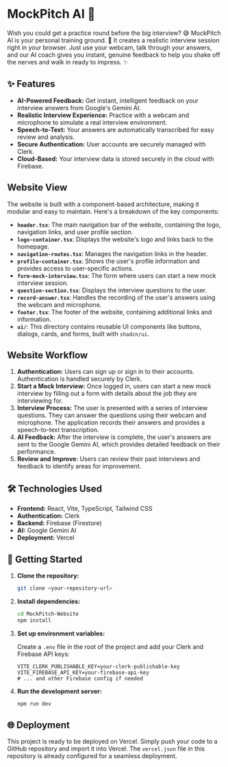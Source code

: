 # MockPitch AI 🚀

Wish you could get a practice round before the big interview? 😅 MockPitch AI is your personal training ground. 🚀 It creates a realistic interview session right in your browser. Just use your webcam, talk through your answers, and our AI coach gives you instant, genuine feedback to help you shake off the nerves and walk in ready to impress. ✨

## ✨ Features

- **AI-Powered Feedback:** Get instant, intelligent feedback on your interview answers from Google's Gemini AI.
- **Realistic Interview Experience:** Practice with a webcam and microphone to simulate a real interview environment.
- **Speech-to-Text:** Your answers are automatically transcribed for easy review and analysis.
- **Secure Authentication:** User accounts are securely managed with Clerk.
- **Cloud-Based:** Your interview data is stored securely in the cloud with Firebase.

## Website View

The website is built with a component-based architecture, making it modular and easy to maintain. Here's a breakdown of the key components:

*   **`header.tsx`**: The main navigation bar of the website, containing the logo, navigation links, and user profile section.
*   **`logo-container.tsx`**: Displays the website's logo and links back to the homepage.
*   **`navigation-routes.tsx`**: Manages the navigation links in the header.
*   **`profile-container.tsx`**: Shows the user's profile information and provides access to user-specific actions.
*   **`form-mock-interview.tsx`**: The form where users can start a new mock interview session.
*   **`question-section.tsx`**: Displays the interview questions to the user.
*   **`record-answer.tsx`**: Handles the recording of the user's answers using the webcam and microphone.
*   **`footer.tsx`**: The footer of the website, containing additional links and information.
*   **`ui/`**: This directory contains reusable UI components like buttons, dialogs, cards, and forms, built with `shadcn/ui`.

## Website Workflow

1.  **Authentication:** Users can sign up or sign in to their accounts. Authentication is handled securely by Clerk.
2.  **Start a Mock Interview:** Once logged in, users can start a new mock interview by filling out a form with details about the job they are interviewing for.
3.  **Interview Process:** The user is presented with a series of interview questions. They can answer the questions using their webcam and microphone. The application records their answers and provides a speech-to-text transcription.
4.  **AI Feedback:** After the interview is complete, the user's answers are sent to the Google Gemini AI, which provides detailed feedback on their performance.
5.  **Review and Improve:** Users can review their past interviews and feedback to identify areas for improvement.

## 🛠️ Technologies Used

- **Frontend:** React, Vite, TypeScript, Tailwind CSS
- **Authentication:** Clerk
- **Backend:** Firebase (Firestore)
- **AI:** Google Gemini AI
- **Deployment:** Vercel

## 🚀 Getting Started

1.  **Clone the repository:**

    ```bash
    git clone <your-repository-url>
    ```

2.  **Install dependencies:**

    ```bash
    cd MockPitch-Website
    npm install
    ```

3.  **Set up environment variables:**

    Create a `.env` file in the root of the project and add your Clerk and Firebase API keys:

    ```
    VITE_CLERK_PUBLISHABLE_KEY=your-clerk-publishable-key
    VITE_FIREBASE_API_KEY=your-firebase-api-key
    # ... and other Firebase config if needed
    ```

4.  **Run the development server:**

    ```bash
    npm run dev
    ```

## 🌐 Deployment

This project is ready to be deployed on Vercel. Simply push your code to a GitHub repository and import it into Vercel. The `vercel.json` file in this repository is already configured for a seamless deployment.
